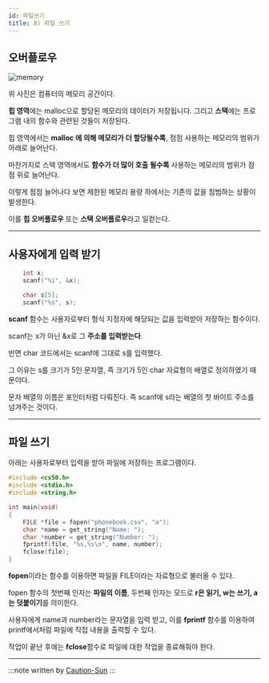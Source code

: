 ```yaml
---
id: 파일쓰기
title: 8) 파일 쓰기
---
```


## 오버플로우

![memory](https://cs50.harvard.edu/x/2020/notes/4/memory_layout.png)

위 사진은 컴퓨터의 메모리 공간이다.

**힙 영역**에는 malloc으로 할당된 메모리의 데이터가 저장됩니다. 그리고 **스택**에는 프로그램 내의 함수와 관련된 것들이 저장된다.

힙 영역에서는 **malloc 에 의해 메모리가 더 할당될수록**, 점점 사용하는 메모리의 범위가 아래로 늘어난다.

마찬가지로 스택 영역에서도 **함수가 더 많이 호출 될수록** 사용하는 메모리의 범위가 점점 위로 늘어난다.

이렇게 점점 늘어나다 보면 제한된 메모리 용량 하에서는 기존의 값을 침범하는 상황이 발생한다.

이를 **힙 오버플로우** 또는 **스택 오버플로우**라고 일컫는다.

---

## 사용자에게 입력 받기

```c
    int x;
    scanf("%i", &x);

    char s[5];
    scanf("%s", s);
```

**scanf** 함수는 사용자로부터 형식 지정자에 해당되는 값을 입력받아 저장하는 함수이다.

scanf는 x가 아닌 &x로 그 **주소를 입력받는다**.

반면 char 코드에서는 scanf에 그대로 s를 입력했다.

그 이유는 s를 크기가 5인 문자열, 즉 크기가 5인 char 자료형의 배열로 정의하였기 때문이다.

문자 배열의 이름은 포인터처럼 다뤄진다. 즉 scanf에 s라는 배열의 첫 바이트 주소를 넘겨주는 것이다.

---

## 파일 쓰기

아래는 사용자로부터 입력을 받아 파일에 저장하는 프로그램이다.

```c
#include <cs50.h>
#include <stdio.h>
#include <string.h>

int main(void)
{
    FILE *file = fopen("phonebook.csv", "a");
    char *name = get_string("Name: ");
    char *number = get_string("Number: ");
    fprintf(file, "%s,%s\n", name, number);
    fclose(file);
}
```

**fopen**이라는 함수를 이용하면 파일을 FILE이라는 자료형으로 불러올 수 있다.

fopen 함수의 첫번째 인자는 **파일의 이름**, 두번째 인자는 모드로 **r은 읽기, w는 쓰기, a는 덧붙이기**를 의미한다.

사용자에게 name과 number라는 문자열을 입력 받고, 이를 **fprintf** 함수를 이용하여 printf에서처럼 파일에 직접 내용을 출력할 수 있다.

작업이 끝난 후에는 **fclose**함수로 파일에 대한 작업을 종료해줘야 한다.

---

:::note
written by [Caution-Sun](https://github.com/Caution-Sun)
:::
